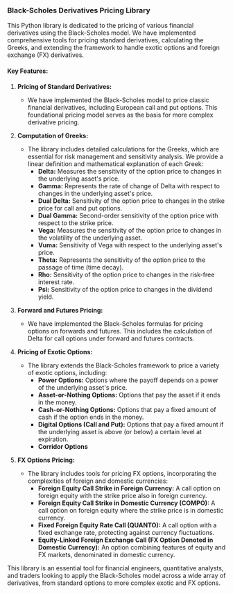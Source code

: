 ### Black-Scholes Derivatives Pricing Library

This Python library is dedicated to the pricing of various financial derivatives using the Black-Scholes model. We have implemented comprehensive tools for pricing standard derivatives, calculating the Greeks, and extending the framework to handle exotic options and foreign exchange (FX) derivatives.

#### Key Features:

1. **Pricing of Standard Derivatives:**
   - We have implemented the Black-Scholes model to price classic financial derivatives, including European call and put options. This foundational pricing model serves as the basis for more complex derivative pricing.

2. **Computation of Greeks:**
   - The library includes detailed calculations for the Greeks, which are essential for risk management and sensitivity analysis. We provide a linear definition and mathematical explanation of each Greek:
     - **Delta:** Measures the sensitivity of the option price to changes in the underlying asset's price.
     - **Gamma:** Represents the rate of change of Delta with respect to changes in the underlying asset's price.
     - **Dual Delta:** Sensitivity of the option price to changes in the strike price for call and put options.
     - **Dual Gamma:** Second-order sensitivity of the option price with respect to the strike price.
     - **Vega:** Measures the sensitivity of the option price to changes in the volatility of the underlying asset.
     - **Vuma:** Sensitivity of Vega with respect to the underlying asset's price.
     - **Theta:** Represents the sensitivity of the option price to the passage of time (time decay).
     - **Rho:** Sensitivity of the option price to changes in the risk-free interest rate.
     - **Psi:** Sensitivity of the option price to changes in the dividend yield.

3. **Forward and Futures Pricing:**
   - We have implemented the Black-Scholes formulas for pricing options on forwards and futures. This includes the calculation of Delta for call options under forward and futures contracts.

4. **Pricing of Exotic Options:**
   - The library extends the Black-Scholes framework to price a variety of exotic options, including:
     - **Power Options:** Options where the payoff depends on a power of the underlying asset's price.
     - **Asset-or-Nothing Options:** Options that pay the asset if it ends in the money.
     - **Cash-or-Nothing Options:** Options that pay a fixed amount of cash if the option ends in the money.
     - **Digital Options (Call and Put):** Options that pay a fixed amount if the underlying asset is above (or below) a certain level at expiration.
     - **Corridor Options**

5. **FX Options Pricing:**
   - The library includes tools for pricing FX options, incorporating the complexities of foreign and domestic currencies:
     - **Foreign Equity Call Strike in Foreign Currency:** A call option on foreign equity with the strike price also in foreign currency.
     - **Foreign Equity Call Strike in Domestic Currency (COMPO):** A call option on foreign equity where the strike price is in domestic currency.
     - **Fixed Foreign Equity Rate Call (QUANTO):** A call option with a fixed exchange rate, protecting against currency fluctuations.
     - **Equity-Linked Foreign Exchange Call (FX Option Denoted in Domestic Currency):** An option combining features of equity and FX markets, denominated in domestic currency.

This library is an essential tool for financial engineers, quantitative analysts, and traders looking to apply the Black-Scholes model across a wide array of derivatives, from standard options to more complex exotic and FX options.

